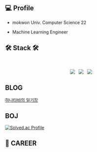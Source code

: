 <h2><b>💻 Profile</b></h2>

  - mokwon Univ. Computer Science 22

  - Machine Learning Engineer

<h2><b>🛠 Stack 🛠</b></h2>
</br>
<p align="center">
<img src="https://img.shields.io/badge/C-A8B9CC?style=flat-square&logo=C&logoColor=white"></a> &nbsp
<img src="https://img.shields.io/badge/c++-00599C?style=flat-square&logo=c%2B%2B&logoColor=white"/></a> &nbsp 
<img src="https://img.shields.io/badge/Python-3776AB?style=flat-squaree&logo=Python&logoColor=white"></a> &nbsp
  
## BLOG
[하나타바의 일기장](https://gabriel227.tistory.com/)
   
## BOJ
[![Solved.ac Profile](http://mazassumnida.wtf/api/v2/generate_badge?boj=gabriel227)](https://solved.ac/gabriel227/)

## 📜 CAREER
